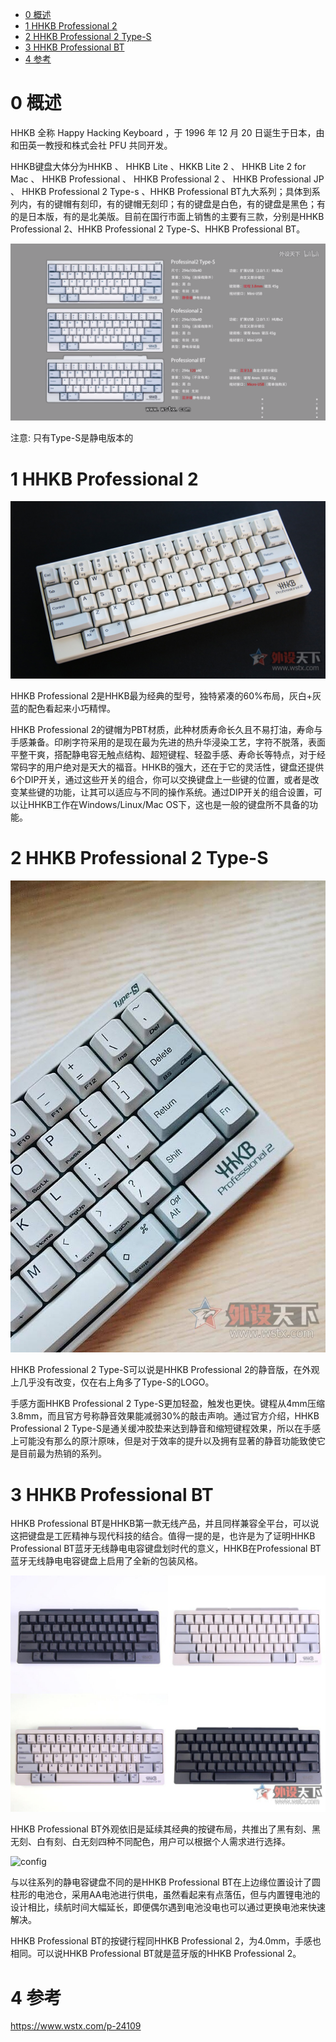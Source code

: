 
<!-- @import "[TOC]" {cmd="toc" depthFrom=1 depthTo=6 orderedList=false} -->

<!-- code_chunk_output -->

* [0 概述](#0-概述)
* [1 HHKB Professional 2](#1-hhkb-professional-2)
* [2 HHKB Professional 2 Type\-S](#2-hhkb-professional-2-type-s)
* [3 HHKB Professional BT](#3-hhkb-professional-bt)
* [4 参考](#4-参考)

<!-- /code_chunk_output -->

# 0 概述

HHKB 全称 Happy Hacking Keyboard ，于 1996 年 12 月 20 日诞生于日本，由和田英一教授和株式会社 PFU 共同开发。

HHKB键盘大体分为HHKB 、 HHKB Lite 、HKKB Lite 2 、 HHKB Lite 2 for Mac 、 HHKB Professional 、 HHKB Professional 2 、 HHKB Professional JP 、 HHKB Professional 2 Type-s 、HHKB Professional BT九大系列；具体到系列内，有的键帽有刻印，有的键帽无刻印；有的键盘是白色，有的键盘是黑色；有的是日本版，有的是北美版。目前在国行市面上销售的主要有三款，分别是HHKB Professional 2、HHKB Professional 2 Type-S、HHKB Professional BT。

![config](./images/1.png)

注意: 只有Type\-S是静电版本的

# 1 HHKB Professional 2

![config](./images/2.jpeg)

HHKB Professional 2是HHKB最为经典的型号，独特紧凑的60%布局，灰白+灰蓝的配色看起来小巧精悍。

HHKB Professional 2的键帽为PBT材质，此种材质寿命长久且不易打油，寿命与手感兼备。印刷字符采用的是现在最为先进的热升华浸染工艺，字符不脱落，表面平整干爽，搭配静电容无触点结构、超短键程、轻盈手感、寿命长等特点，对于经常码字的用户绝对是天大的福音。HHKB的强大，还在于它的灵活性，键盘还提供6个DIP开关，通过这些开关的组合，你可以交换键盘上一些键的位置，或者是改变某些键的功能，让其可以适应与不同的操作系统。通过DIP开关的组合设置，可以让HHKB工作在Windows/Linux/Mac OS下，这也是一般的键盘所不具备的功能。

# 2 HHKB Professional 2 Type\-S

![config](./images/3.jpeg)

HHKB Professional 2 Type-S可以说是HHKB Professional 2的静音版，在外观上几乎没有改变，仅在右上角多了Type-S的LOGO。

手感方面HHKB Professional 2 Type-S更加轻盈，触发也更快。键程从4mm压缩3.8mm，而且官方号称静音效果能减弱30%的敲击声响。通过官方介绍，HHKB Professional 2 Type-S是通关缓冲胶垫来达到静音和缩短键程效果，所以在手感上可能没有那么的原汁原味，但是对于效率的提升以及拥有显著的静音功能致使它是目前最为热销的系列。

# 3 HHKB Professional BT

HHKB Professional BT是HHKB第一款无线产品，并且同样兼容全平台，可以说这把键盘是工匠精神与现代科技的结合。值得一提的是，也许是为了证明HHKB Professional BT蓝牙无线静电电容键盘划时代的意义，HHKB在Professional BT蓝牙无线静电电容键盘上启用了全新的包装风格。

![config](./images/4.jpeg)

HHKB Professional BT外观依旧是延续其经典的按键布局，共推出了黑有刻、黑无刻、白有刻、白无刻四种不同配色，用户可以根据个人需求进行选择。

![config](./images/5.jpg)

与以往系列的静电容键盘不同的是HHKB Professional BT在上边缘位置设计了圆柱形的电池仓，采用AA电池进行供电，虽然看起来有点落伍，但与内置锂电池的设计相比，续航时间大幅延长，即便偶尔遇到电池没电也可以通过更换电池来快速解决。

HHKB Professional BT的按键行程同HHKB Professional 2，为4.0mm，手感也相同。可以说HHKB Professional BT就是蓝牙版的HHKB Professional 2。

# 4 参考

https://www.wstx.com/p-24109